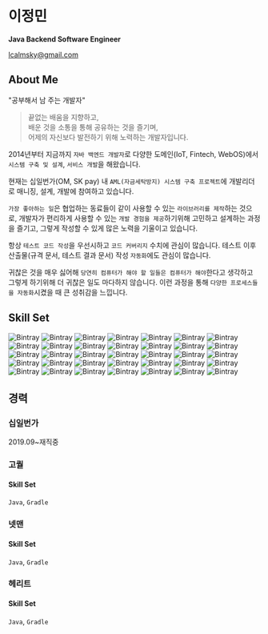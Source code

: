# 이정민
**Java Backend Software Engineer**

lcalmsky@gmail.com

## About Me

"공부해서 남 주는 개발자"

> 끝없는 배움을 지향하고,  
배운 것을 소통을 통해 공유하는 것을 즐기며,  
어제의 자신보다 발전하기 위해 노력하는 개발자입니다.

2014년부터 지금까지 `자바 백엔드 개발자`로 다양한 도메인(IoT, Fintech, WebOS)에서 `시스템 구축 및 설계`, `서비스 개발`을 해왔습니다.

현재는 십일번가(OM, SK pay) 내 `AML(자금세탁방지) 시스템 구축 프로젝트`에 개발리더로 매니징, 설계, 개발에 참여하고 있습니다.  

`가장 좋아하는 일`은 협업하는 동료들이 같이 사용할 수 있는 `라이브러리를 제작`하는 것으로, 개발자가 편리하게 사용할 수 있는 `개발 경험을 제공`하기위해 고민하고 설계하는 과정을 즐기고, 그렇게 작성할 수 있게 많은 노력을 기울이고 있습니다.

항상 `테스트 코드 작성`을 우선시하고 `코드 커버리지` 수치에 관심이 많습니다. 테스트 이후 산출물(규격 문서, 테스트 결과 문서) 작성 `자동화`에도 관심이 많습니다.

귀찮은 것을 매우 싫어해 `당연히 컴퓨터가 해야 할 일들은 컴퓨터가 해야`한다고 생각하고 그렇게 하기위해 더 귀찮은 일도 마다하지 않습니다. 이런 과정을 통해 `다양한 프로세스들을 자동화`시켰을 때 큰 성취감을 느낍니다.

## Skill Set
![Bintray](https://img.shields.io/badge/Java-brightgreen?style=flat)
![Bintray](https://img.shields.io/badge/gradle-brightgreen?style=flat)
![Bintray](https://img.shields.io/badge/maven-brightgreen?style=flat)
![Bintray](https://img.shields.io/badge/Groovy-brightgreen?style=flat)
![Bintray](https://img.shields.io/badge/R-brightgreen?style=flat)
![Bintray](https://img.shields.io/badge/spring--boot--web-green?style=flat)
![Bintray](https://img.shields.io/badge/spring--boot--batch-green?style=flat)
![Bintray](https://img.shields.io/badge/spring--boot--data-green?style=flat)
![Bintray](https://img.shields.io/badge/spring--boot--security-green?style=flat)
![Bintray](https://img.shields.io/badge/spring--boot--cloud-green?style=flat)
![Bintray](https://img.shields.io/badge/spring--boot--test-green?style=flat)
![Bintray](https://img.shields.io/badge/spring--boot--config-green?style=flat)
![Bintray](https://img.shields.io/badge/spring--boot--oauth-green?style=flat)
![Bintray](https://img.shields.io/badge/spring--boot--gateway-green?style=flat)
![Bintray](https://img.shields.io/badge/spring--boot--kafka-green?style=flat)
![Bintray](https://img.shields.io/badge/JPA-yellowgreen?style=flat)
![Bintray](https://img.shields.io/badge/hibernate-yellowgreen?style=flat)
![Bintray](https://img.shields.io/badge/MyBatis-yellowgreen?style=flat)
![Bintray](https://img.shields.io/badge/redis-yellowgreen?style=flat)
![Bintray](https://img.shields.io/badge/JUnit-yellow?style=flat)
![Bintray](https://img.shields.io/badge/Mockito-yellow?style=flat)
![Bintray](https://img.shields.io/badge/RESTDocs-yellow?style=flat)
![Bintray](https://img.shields.io/badge/jacoco-yellow?style=flat)
![Bintray](https://img.shields.io/badge/docker-orange?style=flat)
![Bintray](https://img.shields.io/badge/kubernetes-orange?style=flat)
![Bintray](https://img.shields.io/badge/jenkins-orange?style=flat)
![Bintray](https://img.shields.io/badge/ansible-orange?style=flat)
![Bintray](https://img.shields.io/badge/MySQL-red?style=flat)
![Bintray](https://img.shields.io/badge/oracle-red?style=flat)
![Bintray](https://img.shields.io/badge/mariaDB-red?style=flat)
![Bintray](https://img.shields.io/badge/Github-blue?style=flat)
![Bintray](https://img.shields.io/badge/Gitlab-blue?style=flat)
![Bintray](https://img.shields.io/badge/Bitbucket-blue?style=flat)
![Bintray](https://img.shields.io/badge/Confluence-blue?style=flat)
![Bintray](https://img.shields.io/badge/Jira-blue?style=flat)

## 경력

### 십일번가
2019.09~재직중



### 고퀄
#### Skill Set
`Java`, `Gradle`

### 넷맨
#### Skill Set
`Java`, `Gradle`

### 헤리트
#### Skill Set
`Java`, `Gradle`
